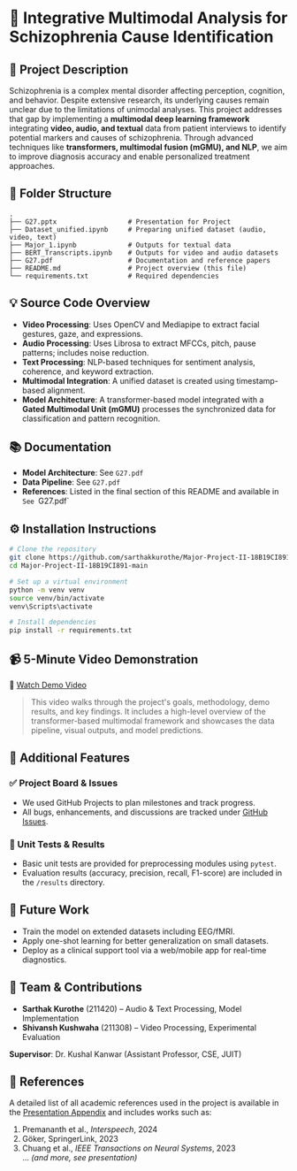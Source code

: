 
# 🧠 Integrative Multimodal Analysis for Schizophrenia Cause Identification

## 📝 Project Description

Schizophrenia is a complex mental disorder affecting perception, cognition, and behavior. Despite extensive research, its underlying causes remain unclear due to the limitations of unimodal analyses. This project addresses that gap by implementing a **multimodal deep learning framework** integrating **video, audio, and textual** data from patient interviews to identify potential markers and causes of schizophrenia. Through advanced techniques like **transformers, multimodal fusion (mGMU), and NLP**, we aim to improve diagnosis accuracy and enable personalized treatment approaches.

## 📂 Folder Structure

```
.
├── G27.pptx                  # Presentation for Project
├── Dataset_unified.ipynb     # Preparing unified dataset (audio, video, text)
├── Major_1.ipynb             # Outputs for textual data
├── BERT_Transcripts.ipynb    # Outputs for video and audio datasets
├── G27.pdf                   # Documentation and reference papers
├── README.md                 # Project overview (this file)
└── requirements.txt          # Required dependencies
```

## 💡 Source Code Overview

- **Video Processing**: Uses OpenCV and Mediapipe to extract facial gestures, gaze, and expressions.
- **Audio Processing**: Uses Librosa to extract MFCCs, pitch, pause patterns; includes noise reduction.
- **Text Processing**: NLP-based techniques for sentiment analysis, coherence, and keyword extraction.
- **Multimodal Integration**: A unified dataset is created using timestamp-based alignment.
- **Model Architecture**: A transformer-based model integrated with a **Gated Multimodal Unit (mGMU)** processes the synchronized data for classification and pattern recognition.

## 📚 Documentation

- **Model Architecture**: See `G27.pdf`
- **Data Pipeline**: See `G27.pdf`
- **References**: Listed in the final section of this README and available in `See `G27.pdf`

## ⚙️ Installation Instructions

```bash
# Clone the repository
git clone https://github.com/sarthakkurothe/Major-Project-II-18B19CI891.git
cd Major-Project-II-18B19CI891-main

# Set up a virtual environment
python -m venv venv
source venv/bin/activate  
venv\Scripts\activate   

# Install dependencies
pip install -r requirements.txt
```

## 📹 5-Minute Video Demonstration

🎥 [Watch Demo Video](https://your-video-link.com)  
> This video walks through the project's goals, methodology, demo results, and key findings. It includes a high-level overview of the transformer-based multimodal framework and showcases the data pipeline, visual outputs, and model predictions.

## 🧪 Additional Features

### ✅ Project Board & Issues
- We used GitHub Projects to plan milestones and track progress.
- All bugs, enhancements, and discussions are tracked under [GitHub Issues](https://github.com/your-repo/issues).

### 🔬 Unit Tests & Results
- Basic unit tests are provided for preprocessing modules using `pytest`.
- Evaluation results (accuracy, precision, recall, F1-score) are included in the `/results` directory.

## 🔮 Future Work

- Train the model on extended datasets including EEG/fMRI.
- Apply one-shot learning for better generalization on small datasets.
- Deploy as a clinical support tool via a web/mobile app for real-time diagnostics.

## 👥 Team & Contributions

- **Sarthak Kurothe** (211420) – Audio & Text Processing, Model Implementation 
- **Shivansh Kushwaha** (211308) – Video Processing, Experimental Evaluation

**Supervisor**: Dr. Kushal Kanwar (Assistant Professor, CSE, JUIT)

## 📖 References

A detailed list of all academic references used in the project is available in the [Presentation Appendix](./docs/references.bib) and includes works such as:

1. Premananth et al., *Interspeech*, 2024  
2. Göker, SpringerLink, 2023  
3. Chuang et al., *IEEE Transactions on Neural Systems*, 2023  
... *(and more, see presentation)*
